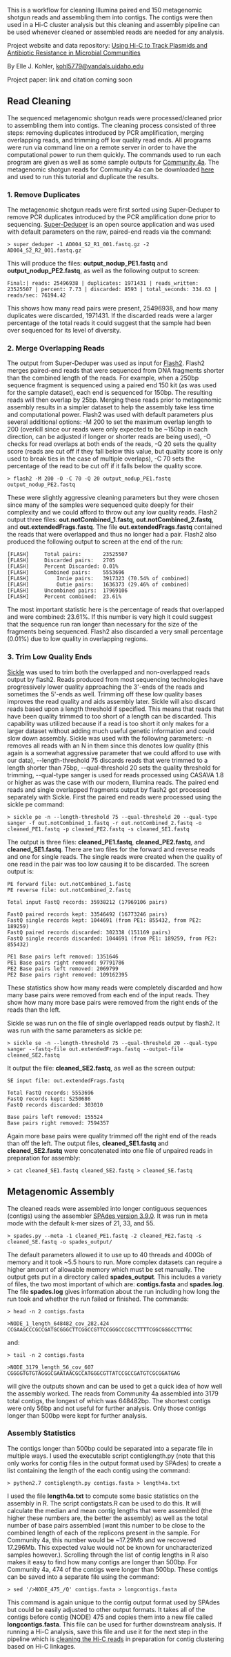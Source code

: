 This is a workflow for cleaning Illumina paired end 150 metagenomic shotgun reads and 
assembling them into contigs. The contigs were then used in a Hi-C cluster analysis but 
this cleaning and assembly pipeline can be used whenever cleaned or assembled reads are 
needed for any analysis.

Project website and data repository: [Using Hi-C to Track Plasmids and Antibiotic
Resistance in Microbial Communities](https://osf.io/gr2d7/)

By Elle J. Kohler, kohl5779@vandals.uidaho.edu

Project paper: link and citation coming soon

## Read Cleaning
The sequenced metagenomic shotgun reads were processed/cleaned prior to assembling them 
into contigs. The cleaning process consisted of three steps: removing duplicates introduced
 by PCR amplification, merging overlapping reads, and trimming off low quality read ends. 
 All programs were run via command line on a remote server in order to have the computational 
 power to run them quickly. The commands used to run each program are given as 
 well as some sample outputs for [Community 4a](https://osf.io/zacf7/). The metagenomic shotgun 
 reads for Community 4a can be downloaded [here](https://osf.io/pvj64/) and used to run 
 this tutorial and duplicate the results.
 
### 1. Remove Duplicates
The metagenomic shotgun reads were first sorted using Super-Deduper to remove PCR duplicates 
introduced by the PCR amplification done prior to sequencing. 
[Super-Deduper](https://github.com/dstreett/Super-Deduper) is an open source application 
and was used with default parameters on the raw, paired-end reads via the command:

```> super_deduper -1 AD004_S2_R1_001.fastq.gz -2 AD004_S2_R2_001.fastq.gz```

This will produce the files: **output_nodup_PE1.fastq** and **output_nodup_PE2.fastq**, 
as well as the following output to screen:

```Final:| reads: 25496938 | duplicates: 1971431 | reads_written: 23525507 | percent: 7.73 | discarded: 8593 | total_seconds: 334.63 | reads/sec: 76194.42```

This shows how many read pairs were present, 25496938, and how many duplicates were 
discarded, 1971431. If the discarded reads were a larger percentage of the total reads it 
could suggest that the sample had been over sequenced for its level of diversity.

### 2. Merge Overlapping Reads
The output from Super-Deduper was used as input for [Flash2](https://github.com/dstreett/FLASH2). 
Flash2 merges paired-end reads that were sequenced from DNA fragments shorter than the 
combined length of the reads. For example, when a 250bp sequence fragment is sequenced 
using a paired end 150 kit (as was used for the sample dataset), each end is sequenced for 
150bp. The resulting reads will then overlap by 25bp. Merging these reads prior to metagenomic 
assembly results in a simpler dataset to help the assembly take less time and computational power. 
Flash2 was used with default parameters plus several additional options: -M 200 to set the 
maximum overlap length to 200 (overkill since our reads were only expected to be ~150bp in 
each direction, can be adjusted if longer or shorter reads are being used), -O checks for 
read overlaps at both ends of the reads, -Q 20 sets the quality score (reads are cut off 
if they fall below this value, but quality score is only used to break 
ties in the case of multiple overlaps), -C 70 sets the percentage of the read to be cut off if 
it falls below the quality score.

```> flash2 -M 200 -O -C 70 -Q 20 output_nodup_PE1.fastq output_nodup_PE2.fastq```

These were slightly aggressive cleaning parameters but they were chosen since many of the samples 
were sequenced quite deeply for their complexity and we could afford to throw out any low 
quality reads. Flash2 output three files: 
**out.notCombined_1.fastq**, **out.notCombined_2.fastq**, and **out.extendedFrags.fastq**. 
The file **out.extendedFrags.fastq** contained the reads that were overlapped and thus no 
longer had a pair. Flash2 also produced the following output to screen at the end of the run:

```[FLASH] Read combination statistics:
[FLASH]     Total pairs:       23525507
[FLASH]     Discarded pairs:   2705
[FLASH]     Percent Discarded: 0.01%
[FLASH]     Combined pairs:    5553696
[FLASH]         Innie pairs:   3917323 (70.54% of combined)
[FLASH]         Outie pairs:   1636373 (29.46% of combined)
[FLASH]     Uncombined pairs:  17969106
[FLASH]     Percent combined:  23.61%
```
The most important statistic here is the percentage of reads that overlapped and were 
combined: 23.61%. If this number is very high it could suggest that the sequence run ran 
longer than necessary for the size of the fragments being sequenced. Flash2 also discarded 
a very small percentage (0.01%) due to low quality in overlapping regions.

### 3. Trim Low Quality Ends
[Sickle](https://github.com/najoshi/sickle) was used to trim both the overlapped and 
non-overlapped reads output by flash2. Reads produced from most sequencing technologies 
have progressively lower quality approaching the 3'-ends of the reads and sometimes the 5'-ends as well. 
Trimming off these low quality bases improves the read quality and aids assembly later. 
Sickle will also discard reads based upon a length threshold if specified. This means that 
reads that have been quality trimmed to too short of a length can be discarded. This 
capability was utilized because if a read is too short it only makes for a larger dataset 
without adding much useful genetic information and could slow down assembly. Sickle was 
used with the following parameters: -n removes all reads with an N in them since this 
denotes low quality (this again is a somewhat aggressive parameter that we could afford to
use with our data), --length-threshold 75 discards reads that were trimmed to a length
shorter than 75bp, --qual-threshold 20 sets the quality threshold for trimming, --qual-type 
sanger is used for reads processed using CASAVA 1.8 or higher as was the case with our 
modern, Illumina reads. The paired end reads and single overlapped fragments output by flash2
got processed separately with Sickle. First the paired end reads were processed using the sickle pe command:

```> sickle pe -n --length-threshold 75 --qual-threshold 20 --qual-type sanger -f out.notCombined_1.fastq -r out.notCombined_2.fastq -o cleaned_PE1.fastq -p cleaned_PE2.fastq -s cleaned_SE1.fastq```

The output is three files: **cleaned_PE1.fastq**, **cleaned_PE2.fastq**, and **cleaned_SE1.fastq**. 
There are two files for the forward and reverse reads and one for single reads. 
The single reads were created when the quality of one read in the pair was too low causing 
it to be discarded. The screen output is:

```
PE forward file: out.notCombined_1.fastq 
PE reverse file: out.notCombined_2.fastq

Total input FastQ records: 35938212 (17969106 pairs)

FastQ paired records kept: 33546492 (16773246 pairs)
FastQ single records kept: 1044691 (from PE1: 855432, from PE2: 189259)
FastQ paired records discarded: 302338 (151169 pairs)
FastQ single records discarded: 1044691 (from PE1: 189259, from PE2: 855432)

PE1 Base pairs left removed: 1351646
PE1 Base pairs right removed: 97791786
PE2 Base pairs left removed: 2069799
PE2 Base pairs right removed: 109162395
```
These statistics show how many reads were completely discarded and how many base pairs were
removed from each end of the input reads. They show how many more base pairs were removed 
from the right ends of the reads than the left.

Sickle se was run on the file of single overlapped reads output by flash2. It was run with
the same parameters as sickle pe:

```> sickle se -n --length-threshold 75 --qual-threshold 20 --qual-type sanger --fastq-file out.extendedFrags.fastq --output-file cleaned_SE2.fastq```
 
It output the file: **cleaned_SE2.fastq**, as well as the screen output:

```
SE input file: out.extendedFrags.fastq

Total FastQ records: 5553696
FastQ records kept: 5250686
FastQ records discarded: 303010

Base pairs left removed: 155524
Base pairs right removed: 7594357
```
Again more base pairs were quality trimmed off the right end of the reads than off the left.
The output files, **cleaned_SE1.fastq** and **cleaned_SE2.fastq** were concatenated into 
one file of unpaired reads in preparation for assembly:

```> cat cleaned_SE1.fastq cleaned_SE2.fastq > cleaned_SE.fastq```

## Metagenomic Assembly
The cleaned reads were assembled into longer contiguous sequences (contigs) using the 
assembler [SPAdes version 3.9.0](http://cab.spbu.ru/software/spades/). It was run in meta
mode with the default k-mer sizes of 21, 33, and 55.

```> spades.py --meta -1 cleaned_PE1.fastq -2 cleaned_PE2.fastq -s cleaned_SE.fastq -o spades_output/```

The default parameters allowed it to use up to 40 threads and 400Gb of memory and it took 
~5.5 hours to run. More complex datasets can require a higher amount of allowable memory 
which must be set manually. The output gets put in a directory called **spades_output**. 
This includes a variety of files, the 
two most important of which are: **contigs.fasta** and **spades.log**. The file 
**spades.log** gives information about the run including how long the run took and whether
the run failed or finished. The commands:

```
> head -n 2 contigs.fasta
 
>NODE_1_length_648482_cov_282.424
CCGAAGCCCGCCGATGCGGGCTTCGGCCGTTCCGGGCCCGCCTTTTCGGCGGGCCTTTGC
```
and:

```
> tail -n 2 contigs.fasta 

>NODE_3179_length_56_cov_607
CGGGGTGTGTAGGGCGAATAACGCCATGGGCGTTATCCGCCGATGTCGCGGATGAG
```

will give the outputs shown and can be used to get a quick idea of how well the assembly 
worked. The reads from Community 4a
assembled into 3179 total contigs, the longest of which was 648482bp. The shortest contigs 
were only 56bp and not useful for further analysis. Only those contigs longer than 500bp
were kept for further analysis.

### Assembly Statistics
The contigs longer than 500bp could be separated into a separate file in multiple ways. 
I used the executable script contiglength.py (note that this only works for contig files in
the output format used by SPAdes) to create a list containing the length of the each contig 
using the command:

```> python2.7 contiglength.py contigs.fasta > length4a.txt```

I used the file **length4a.txt** to compute some basic statistics on the assembly in R. 
The script contigstats.R can be used to do this. It will calculate the median and mean 
contig lengths that were assembled (the higher these numbers are, the better the assembly) 
as well as the total number of base pairs assembled (want this number to be close to the 
combined length of each of the replicons present in the sample. For Community 4a, this 
number would be ~17.29Mb and we recovered 17.296Mb. This expected value would not be known 
for uncharacterized samples however.). 
Scrolling through the list of contig lengths in R also makes it easy to find how many contigs 
are longer than 500bp. For Community 4a, 474 of the contigs were longer than 500bp. These 
contigs can be saved into a separate file using the command:

```> sed '/>NODE_475_/Q' contigs.fasta > longcontigs.fasta```

This command is again unique to the contig output format used by SPAdes but could be easily 
adjusted to other output formats. It takes all of the contigs before contig (NODE) 475 and 
copies them into a new file called **longcontigs.fasta**. This file can be used for further 
downstream analysis. If running a Hi-C analysis, save this file and use it for the next 
step in the pipeline which is [cleaning the Hi-C reads](https://osf.io/7n8rx/wiki/home/) 
in preparation for contig clustering based on Hi-C linkages.



